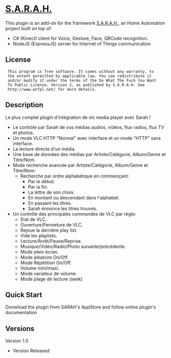 # [S.A.R.A.H.](http://encausse.net/s-a-r-a-h)

This plugin is an add-on for the framework [S.A.R.A.H.](http://encausse.net/s-a-r-a-h), an Home Automation project built 
on top of:
* C# (Kinect) client for Voice, Gesture, Face, QRCode recognition. 
* NodeJS (ExpressJS) server for Internet of Things communication

## License
```
 This program is free software. It comes without any warranty, to
 the extent permitted by applicable law. You can redistribute it
 and/or modify it under the terms of the Do What The Fuck You Want
 To Public License, Version 2, as published by S.A.R.A.H. See
 http://www.wtfpl.net/ for more details.
```


## Description
Le plus complet plugin d'intégration de vlc media player avec Sarah !

- Le contrôle par Sarah de vos médias audios, vidéos, flux radios, flux TV et photos.
- Un mode VLC HTTP "Normal" avec interface et un mode "HTTP" sans interface.
- La lecture directe d'un média.
- Une base de données des médias par Artiste/Catégorie, Album/Genre et Titre/Nom.
- Mode recherche avancée par Artiste/Catégorie, Album/Genre et Titre/Nom:
	- Recherche par ordre alphabétique en commençant:
		- Par le début.
		- Par la fin.
		- La lettre de son choix.
		- En montant ou descendant dans l'alphabet.
		- En passant les titres.
		- Sarah énnonce les titres trouvés.
- Un contrôle des principales commandes de VLC par règle:
	- Etat de VLC.
	- Ouverture/Fermeture de VLC.
	- Rejoue la dernière play list.
	- Vide les playlists.
	- Lecture/Arrêt/Pause/Reprise.
	- Musique/Vidéo/Radio/Photo suivante/précédente.
	- Mode plein écran.
	- Mode aléatoire On/Off.
	- Mode Répétition On/Off.
	- Volume mini/maxi.
	- Mode variateur de volume.
	- Mode plage de lecture (seek)


## Quick Start

Donwload the plugin from SARAH's AppStore and follow online plugin's documentation  
   
## Versions
Version 1.0 
- Version Released